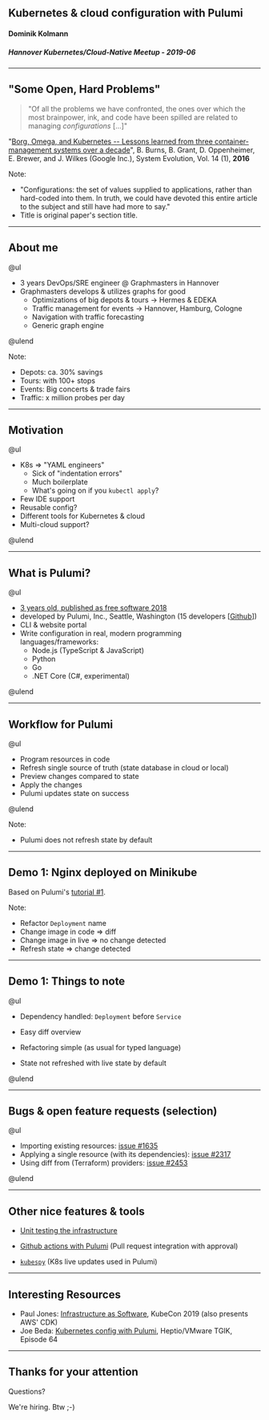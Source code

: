 ## Kubernetes & cloud configuration with Pulumi

#### Dominik Kolmann

##### Hannover Kubernetes/Cloud-Native Meetup - 2019-06

---

## "Some Open, Hard Problems"

> "Of all the problems we have confronted, the ones over which the most brainpower, ink, and code have been spilled are related to managing *configurations* [...]"

"[Borg, Omega, and Kubernetes -- Lessons learned from three container-management systems over a decade](https://queue.acm.org/detail.cfm?id=2898444)", B. Burns, B. Grant, D. Oppenheimer, E. Brewer, and J. Wilkes (Google Inc.), System Evolution, Vol. 14 (1), **2016**

Note:

* "Configurations: the set of values supplied to applications, rather than hard-coded into them. In truth, we could have devoted this entire article to the subject and still have had more to say."
* Title is original paper's section title.

---

## About me

@ul
* 3 years DevOps/SRE engineer @ Graphmasters in Hannover
* Graphmasters develops & utilizes graphs for good
  * Optimizations of big depots & tours -> Hermes & EDEKA
  * Traffic management for events -> Hannover, Hamburg, Cologne
  * Navigation with traffic forecasting
  * Generic graph engine

@ulend


Note:

* Depots: ca. 30% savings
* Tours: with 100+ stops
* Events: Big concerts & trade fairs
* Traffic: x million probes per day

---

## Motivation

@ul

* K8s => "YAML engineers"
  * Sick of "indentation errors"
  * Much boilerplate
  * What's going on if you `kubectl apply`?
* Few IDE support
* Reusable config?
* Different tools for Kubernetes & cloud
* Multi-cloud support?

@ulend

---

## What is Pulumi?

@ul

* [3 years old, published as free software 2018](http://joeduffyblog.com/2018/06/18/hello-pulumi/)
* developed by Pulumi, Inc., Seattle, Washington (15 developers [[Github](https://github.com/orgs/pulumi/people)]) <!-- (founders: Microsoft & AWS engineer) -->
* CLI & website portal
* Write configuration in real, modern programming languages/frameworks:
  * Node.js (TypeScript & JavaScript)
  * Python
  * Go
  * .NET Core (C#, experimental)

@ulend

---

## Workflow for Pulumi

@ul

* Program resources in code
* Refresh single source of truth (state database in cloud or local)
* Preview changes compared to state
* Apply the changes
* Pulumi updates state on success

@ulend

Note:

* Pulumi does not refresh state by default

---

## Demo 1: Nginx deployed on Minikube

Based on Pulumi's [tutorial #1](https://pulumi.io/quickstart/kubernetes/tutorial-exposed-deployment/).

Note:

* Refactor `Deployment` name
* Change image in code => diff
* Change image in live => no change detected
* Refresh state => change detected

---

## Demo 1: Things to note

@ul

* Dependency handled: `Deployment` before `Service`
* Easy diff overview
* Refactoring simple (as usual for typed language)

* State not refreshed with live state by default

@ulend

---

## Bugs & open feature requests (selection)

@ul

* Importing existing resources: [issue #1635](https://github.com/pulumi/pulumi/issues/1635)
* Applying a single resource (with its dependencies): [issue #2317](https://github.com/pulumi/pulumi/issues/2317)
* Using diff from (Terraform) providers: [issue #2453](https://github.com/pulumi/pulumi/issues/2453)

@ulend

---

## Other nice features & tools

* [Unit testing the infrastructure](https://blog.pulumi.com/testing-your-infrastructure-as-code-with-pulumi)
* [Github actions with Pulumi](https://blog.pulumi.com/continuous-delivery-to-any-cloud-using-github-actions-and-pulumi) (Pull request integration with approval)

* [`kubespy`](https://github.com/pulumi/kubespy) (K8s live updates used in Pulumi)

---

## Interesting Resources

* Paul Jones: [Infrastructure as Software](https://kccnceu19.sched.com/event/MPXQ), KubeCon 2019  (also presents AWS' CDK)
* Joe Beda: [Kubernetes config with Pulumi](https://github.com/heptio/tgik/tree/master/episodes/064), Heptio/VMware TGIK, Episode 64

---

## Thanks for your attention

Questions?

We're hiring. Btw ;-)
